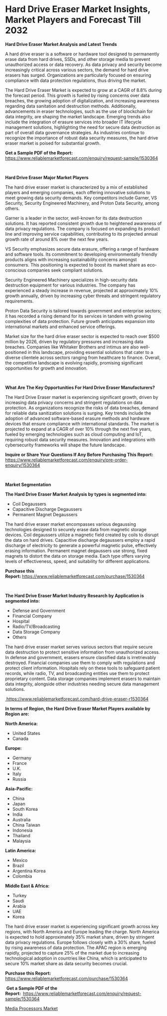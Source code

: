 <p><h1>Hard Drive Eraser Market Insights, Market Players and Forecast Till 2032</h1></p><p><strong>Hard Drive Eraser Market Analysis and Latest Trends</strong></p>
<p><p>A hard drive eraser is a software or hardware tool designed to permanently erase data from hard drives, SSDs, and other storage media to prevent unauthorized access or data recovery. As data privacy and security become increasingly critical across various sectors, the demand for hard drive erasers has surged. Organizations are particularly focused on ensuring compliance with data protection regulations, thus driving the market.</p><p>The Hard Drive Eraser Market is expected to grow at a CAGR of 8.8% during the forecast period. This growth is fueled by rising concerns over data breaches, the growing adoption of digitalization, and increasing awareness regarding data sanitation and destruction methods. Additionally, advancements in eraser technologies, such as the use of blockchain for data integrity, are shaping the market landscape. Emerging trends also include the integration of erasure services into broader IT lifecycle management solutions, highlighting the need for secure data destruction as part of overall data governance strategies. As industries continue to recognize the importance of robust data security measures, the hard drive eraser market is poised for substantial growth.</p></p>
<p><strong>Get a Sample PDF of the Report:&nbsp;</strong> <a href="https://www.reliablemarketforecast.com/enquiry/request-sample/1530364?utm_campaign=2397&utm_medium=2&utm_source=Github&utm_content=ia&utm_term=09042025&utm_id=hard-drive-eraser">https://www.reliablemarketforecast.com/enquiry/request-sample/1530364</a></p>
<p>&nbsp;</p>
<p><strong>Hard Drive Eraser Major Market Players</strong></p>
<p><p>The hard drive eraser market is characterized by a mix of established players and emerging companies, each offering innovative solutions to meet growing data security demands. Key competitors include Garner, VS Security, Security Engineered Machinery, and Proton Data Security, among others.</p><p>Garner is a leader in the sector, well-known for its data destruction solutions. It has reported consistent growth due to heightened awareness of data privacy regulations. The company is focused on expanding its product line and improving service capabilities, contributing to its projected annual growth rate of around 8% over the next few years.</p><p>VS Security emphasizes secure data erasure, offering a range of hardware and software tools. Its commitment to developing environmentally friendly products aligns with increasing sustainability concerns amongst consumers. This positioning is expected to boost its market share as eco-conscious companies seek compliant solutions.</p><p>Security Engineered Machinery specializes in high-security data destruction equipment for various industries. The company has experienced a steady increase in revenue, projected at approximately 10% growth annually, driven by increasing cyber threats and stringent regulatory requirements.</p><p>Proton Data Security is tailored towards government and enterprise sectors; it has recorded a rising demand for its services in tandem with growing complexities of data protection. Future growth anticipates expansion into international markets and enhanced service offerings.</p><p>Market size for the hard drive eraser sector is expected to reach over $500 million by 2026, driven by regulatory pressures and increasing data breaches. Companies like Whitaker Brothers and intimus are also well-positioned in this landscape, providing essential solutions that cater to a diverse clientele across sectors ranging from healthcare to finance. Overall, the competitive landscape is evolving rapidly, promising significant opportunities for growth and innovation.</p></p>
<p>&nbsp;</p>
<p><strong>What Are The Key Opportunities For Hard Drive Eraser Manufacturers?</strong></p>
<p><p>The Hard Drive Eraser market is experiencing significant growth, driven by increasing data privacy concerns and stringent regulations on data protection. As organizations recognize the risks of data breaches, demand for reliable data sanitization solutions is surging. Key trends include the adoption of advanced software-based erasure methods and hardware devices that ensure compliance with international standards. The market is projected to expand at a CAGR of over 10% through the next five years, fueled by emerging technologies such as cloud computing and IoT, requiring robust data security measures. Innovation and integrations with cybersecurity frameworks will shape the future landscape.</p></p>
<p><strong>Inquire or Share Your Questions If Any Before Purchasing This Report:</strong> <a href="https://www.reliablemarketforecast.com/enquiry/pre-order-enquiry/1530364?utm_campaign=2397&utm_medium=2&utm_source=Github&utm_content=ia&utm_term=09042025&utm_id=hard-drive-eraser">https://www.reliablemarketforecast.com/enquiry/pre-order-enquiry/1530364</a></p>
<p>&nbsp;</p>
<p><strong>Market Segmentation</strong></p>
<p><strong>The Hard Drive Eraser Market Analysis by types is segmented into:</strong></p>
<p><ul><li>Coil Degaussers</li><li>Capacitive Discharge Degaussers</li><li>Permanent Magnet Degaussers</li></ul></p>
<p><p>The hard drive eraser market encompasses various degaussing technologies designed to securely erase data from magnetic storage devices. Coil degaussers utilize a magnetic field created by coils to disrupt the data on hard drives. Capacitive discharge degaussers employ a rapid discharge of electricity to generate a powerful magnetic pulse, effectively erasing information. Permanent magnet degaussers use strong, fixed magnets to distort the data on storage media. Each type offers varying levels of effectiveness, speed, and suitability for different applications.</p></p>
<p><strong>Purchase this Report:&nbsp;</strong><a href="https://www.reliablemarketforecast.com/purchase/1530364?utm_campaign=2397&utm_medium=2&utm_source=Github&utm_content=ia&utm_term=09042025&utm_id=hard-drive-eraser">https://www.reliablemarketforecast.com/purchase/1530364</a></p>
<p>&nbsp;</p>
<p><strong>The Hard Drive Eraser Market Industry Research by Application is segmented into:</strong></p>
<p><ul><li>Defense and Government</li><li>Financial Company</li><li>Hospital</li><li>Radio/TV/Broadcasting</li><li>Data Storage Company</li><li>Others</li></ul></p>
<p><p>The hard drive eraser market serves various sectors that require secure data destruction to protect sensitive information from unauthorized access. In defense and government, erasers ensure classified data is irretrievably destroyed. Financial companies use them to comply with regulations and protect client information. Hospitals rely on these tools to safeguard patient records, while radio, TV, and broadcasting entities use them to protect proprietary content. Data storage companies implement erasers to maintain data integrity, alongside other industries needing secure data management solutions.</p></p>
<p><a href="https://www.reliablemarketforecast.com/hard-drive-eraser-r1530364?utm_campaign=2397&utm_medium=2&utm_source=Github&utm_content=ia&utm_term=09042025&utm_id=hard-drive-eraser">&nbsp;https://www.reliablemarketforecast.com/hard-drive-eraser-r1530364</a></p>
<p><strong>In terms of Region, the Hard Drive Eraser Market Players available by Region are:</strong></p>
<p>
    <p> <strong> North America: </strong>
        <ul>
            <li>United States</li>
            <li>Canada</li>
        </ul>
        </p> 
    <p> <strong> Europe: </strong>
        <ul>
            <li>Germany</li>
            <li>France</li>
            <li>U.K.</li>
            <li>Italy</li>
            <li>Russia</li>
        </ul>
        </p> 
    <p> <strong> Asia-Pacific: </strong>
        <ul>
            <li>China</li>
            <li>Japan</li>
            <li>South Korea</li>
            <li>India</li>
            <li>Australia</li>
            <li>China Taiwan</li>
            <li>Indonesia</li>
            <li>Thailand</li>
            <li>Malaysia</li>
        </ul>
        </p> 
    <p> <strong> Latin America: </strong>
        <ul>
            <li>Mexico</li>
            <li>Brazil</li>
            <li>Argentina Korea</li>
            <li>Colombia</li>
        </ul>
        </p> 
    <p> <strong> Middle East & Africa: </strong>
        <ul>
            <li>Turkey</li>
            <li>Saudi</li>
            <li>Arabia</li>
            <li>UAE</li>
            <li>Korea</li>
        </ul>
    </p>
    </p>
<p><p>The hard drive eraser market is experiencing significant growth across key regions, with North America and Europe leading the charge. North America is expected to hold approximately 35% market share, driven by stringent data privacy regulations. Europe follows closely with a 30% share, fueled by rising awareness of data protection. The APAC region is emerging rapidly, projected to capture 25% of the market due to increasing technological adoption in countries like China, which is anticipated to secure 10% market share as data security becomes crucial.</p></p>
<p><strong>Purchase this Report: </strong><a href="https://www.reliablemarketforecast.com/purchase/1530364?utm_campaign=2397&utm_medium=2&utm_source=Github&utm_content=ia&utm_term=09042025&utm_id=hard-drive-eraser">https://www.reliablemarketforecast.com/purchase/1530364</a></p>
<p>&nbsp;<strong>Get a Sample PDF of the Report:&nbsp;&nbsp;</strong><a href="https://www.reliablemarketforecast.com/enquiry/request-sample/1530364?utm_campaign=2397&utm_medium=2&utm_source=Github&utm_content=ia&utm_term=09042025&utm_id=hard-drive-eraser">https://www.reliablemarketforecast.com/enquiry/request-sample/1530364</a></p>
<p><strong></strong></p>
<p><p><a href="https://github.com/tumacaakesha78/Market-Research-Report-List-1/blob/main/media-processors-market.md?utm_campaign=2397&utm_medium=2&utm_source=Github&utm_content=ia&utm_term=09042025&utm_id=hard-drive-eraser">Media Processors Market</a></p></p>